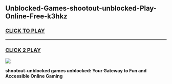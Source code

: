 
## Unblocked-Games-shootout-unblocked-Play-Online-Free-k3hkz
<h3>
<a href="https://premium76.site?title=shootout-unblocked&ref=26A">CLICK TO PLAY</a></h3>
<hr>

<h3>
<a href="https://premium76.site?title=shootout-unblocked&ref=26A">CLICK 2 PLAY</a>
  
</h3>

<a href="https://premium76.site?title=shootout-unblocked&ref=26A"><img src="https://clearcache.store/games.png"></a>


**shootout-unblocked games unblocked: Your Gateway to Fun and Accessible Online Gaming**
